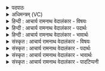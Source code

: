 <details><summary>पदपाठः</summary>

त्वा꣢म्। शु꣣ष्मिन्। पुरुहूत। पुरु। हूत। वाजय꣡न्त꣢म्। उ꣡प꣢꣯। ब्रु꣣वे। सहस्कृत। सहः। कृत। सः꣢। नः꣣। रास्व। सुवी꣡र्य꣢म्। सु꣣। वी꣡र्य꣢꣯म्। ११७१।
</details>

<details><summary>अधिमन्त्रम् (VC)</summary>

- इन्द्रः
- नृमेध आङ्गिरसः
- पुर उष्णिक्
- ऋषभः
</details>

<details><summary>हिन्दी : आचार्य रामनाथ वेदालंकार - विषयः</summary>

अगले मन्त्र में पुनः परमात्मा से प्रार्थना है।
</details>

<details><summary>हिन्दी : आचार्य रामनाथ वेदालंकार - पदार्थः</summary>

पदार्थान्वयभाषाः -  हे(शुष्मिन्)बलवान्(पुरुहूत)बहुतों से पुकारे गये, (सहस्कृत)बलप्रदाता जगदीश्वर! (वाजयन्तं त्वाम्)दूसरों को बल देना चाहनेवाले आपसे,मैं(उपब्रुवे)प्रार्थना करताहूँ।(सः)वह आप(नः)हमें(सुवीर्यम्)उत्कृष्ट वीरता से युक्त सन्तान(रास्व)दीजिए ॥३॥
</details>

<details><summary>हिन्दी : आचार्य रामनाथ वेदालंकार - भावार्थः</summary>

भावार्थभाषाः -  हम और हमारी सन्तानें बलवान् होकर,शत्रुओं को हराकर,अपना चक्रवर्ती राज्य संस्थापित करके धर्म से प्रजाओं का पालन करें ॥३॥
</details>

<details><summary>संस्कृत : आचार्य रामनाथ वेदालंकार - विषयः</summary>

अथ पुनः परमात्मा प्रार्थ्यते।
</details>

<details><summary>संस्कृत : आचार्य रामनाथ वेदालंकार - पदार्थः</summary>

पदार्थान्वयभाषाः -  हे(शुष्मिन्)बलवन्, (पुरुहूत)बहुभिः आहूत, (सहस्कृत)बलप्रद जगदीश्वर! (वाजयन्तं त्वाम्)बलं परेषां कामयमानम् त्वाम्,अहम्(उपब्रुवे)प्रार्थये।(सः)असौ त्वम्(नः)अस्मभ्यम्(सुवीर्यम्)सुबलोपेतं सन्तानम्(रास्व)प्रयच्छ ॥३॥
</details>

<details><summary>संस्कृत : आचार्य रामनाथ वेदालंकार - भावार्थः</summary>

भावार्थभाषाः -  वयमस्माकं सन्तानाश्च बलवन्तो भूत्वा शत्रून् पराजित्य स्वकीयं चक्रवर्तिराज्यं संस्थाप्य धर्मेण प्रजाः पालयेमहि ॥३॥
</details>

<details><summary>संस्कृत : आचार्य रामनाथ वेदालंकार - पादटिप्पनी</summary>

टिप्पणी:   १.ऋ० ८।९८।१२,अथ० २०।१०८।३,उभयत्र ‘सहस्कृत’इत्यत्र ‘शतक्रतो’।
</details>